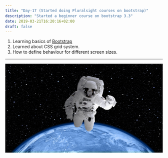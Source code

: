 ```yaml
---
title: "Day-17 (Started doing Pluralsight courses on bootstrap)"
description: "Started a beginner course on bootstrap 3.3"
date: 2019-03-21T16:20:16+02:00
draft: false
---
```


1. Learning basics of [Bootstrap](https://getbootstrap.com/docs/3.4/)
1. Learned about CSS grid system.
1. How to define behaviour for different screen sizes.

---

![Rocket is ready to fly](https://github.com/101daysofcode/learning-how-to-bootstrap/blob/master/bootstrap-beginner/ch02/spacesuit.jpg?raw=true)
